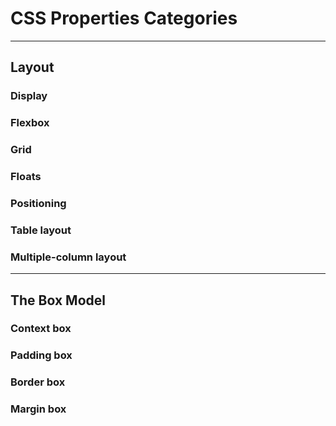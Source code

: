 # CSS Properties Categories

---

## **Layout**

### Display

### Flexbox

### Grid

### Floats

### Positioning

### Table layout

### Multiple-column layout

---

## **The Box Model**

### Context box

### Padding box

### Border box

### Margin box
